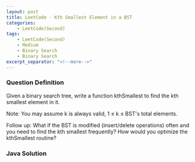 ```yaml
---
layout: post
title: LeetCode - Kth Smallest Element in a BST
categories:
    - LeetCode(Second)
tags:
    - LeetCode(Second)
    - Medium
    - Binary Search
    - Binary Search
excerpt_separator: "<!--more-->"
---
```


### Question Definition
Given a binary search tree, write a function kthSmallest to find the kth smallest element in it.

Note:
You may assume k is always valid, 1 ≤ k ≤ BST's total elements.

Follow up:
What if the BST is modified (insert/delete operations) often and you need to find the kth smallest frequently? How would you optimize the kthSmallest routine?
### Java Solution
```java
```